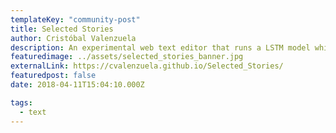 ```yaml
---
templateKey: "community-post"
title: Selected Stories
author: Cristóbal Valenzuela
description: An experimental web text editor that runs a LSTM model while you write to suggest new lines.
featuredimage: ../assets/selected_stories_banner.jpg
externalLink: https://cvalenzuela.github.io/Selected_Stories/
featuredpost: false
date: 2018-04-11T15:04:10.000Z

tags:
  - text
---
```

